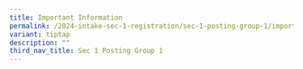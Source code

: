 ```yaml
---
title: Important Information
permalink: /2024-intake-sec-1-registration/sec-1-posting-group-1/importantinformation/
variant: tiptap
description: ""
third_nav_title: Sec 1 Posting Group 1
---
```

